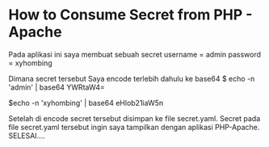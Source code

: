 # How to Consume Secret from PHP - Apache

Pada aplikasi ini saya membuat sebuah secret
  username = admin
  password = xyhombing
  
Dimana secret tersebut Saya encode terlebih dahulu ke base64
  $ echo -n 'admin' | base64
  YWRtaW4=
  
  $echo -n 'xyhombing' | base64
  eHlob21iaW5n
  
Setelah di encode secret tersebut disimpan ke file secret.yaml.
Secret pada file secret.yaml tersebut ingin saya tampilkan dengan aplikasi PHP-Apache.
SELESAI....
